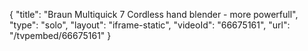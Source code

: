 {
    "title": "Braun Multiquick 7 Cordless hand blender - more powerfull",
    "type": "solo",
    "layout": "iframe-static",
    "videoId": "66675161",
    "url": "\/tvpembed\/66675161"
}